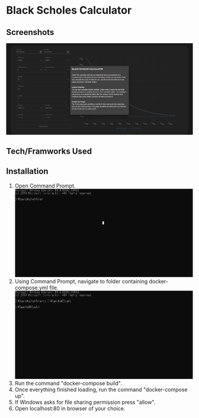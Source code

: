 # Black Scholes Calculator
## Screenshots
![](https://github.com/Robert-J-Schelling/BSCheck/blob/master/Screenshots/BSCalc_sample.gif)
## Tech/Framworks Used
## Installation
1. Open Command Prompt.
![](https://github.com/Robert-J-Schelling/BSCheck/blob/master/Screenshots/Installation_Step1.gif)
2. Using Command Prompt, navigate to folder containing docker-compose.yml file.
![](https://github.com/Robert-J-Schelling/BSCheck/blob/master/Screenshots/Installation_Step2.gif)
3. Run the command "docker-compose build".
4. Once everything finished loading, run the command "docker-compose up".
5. If Windows asks for file sharing permission press "allow".
6. Open localhost:80 in browser of your choice.

